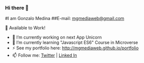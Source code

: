 ### Hi there 👋

#I am Gonzalo Medina
##E-mail: mgmediaweb@gmail.com

💼 Available to Work!

- 🔭 I’m currently working on next App Unicorn
- 🌱 I’m currently learning "Javascript ES6" Course in Microverse
- ⚡ See my portfolio here: http://mgmediaweb.github.io/portfolio
- 📫 Follow me: [Twitter](https://twitter.com/GonzoMedinaDev) | [Linked In](https://www.linkedin.com/in/gonzalo-medina-g/)
